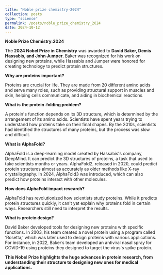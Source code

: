 ```yaml
---
title: "Noble prize chemistry-2024"
collection: posts
type: "science"
permalink: /posts/noble_prize_chemistry_2024
date: 2024-10-12
---
```


**Noble Prize Chemistry:2024**      


The **2024 Nobel Prize in Chemistry** was awarded to **David Baker, Demis Hassabis, and John Jumper**. Baker was recognized for his work on designing new proteins, while Hassabis and Jumper were honored for creating technology to predict protein structures.

**Why are proteins important?**

Proteins are crucial for life. They are made from 20 different amino acids and serve many roles, such as providing structural support in muscles and skin, helping cells communicate, and aiding in biochemical reactions.

**What is the protein-folding problem?**

A protein's function depends on its 3D structure, which is determined by the arrangement of its amino acids. Scientists have spent years trying to understand how proteins take on their final shapes. By the 2010s, scientists had identified the structures of many proteins, but the process was slow and difficult.

**What is AlphaFold?**

AlphaFold is a deep-learning model created by Hassabis's company, DeepMind. It can predict the 3D structures of proteins, a task that used to take scientists months or years. AlphaFold2, released in 2020, could predict protein structures almost as accurately as older methods like X-ray crystallography. In 2024, AlphaFold3 was introduced, which can also predict how proteins interact with other molecules.

**How does AlphaFold impact research?**

AlphaFold has revolutionized how scientists study proteins. While it predicts protein structures quickly, it can't yet explain why proteins fold in certain ways. Researchers still need to interpret the results.

**What is protein design?**

David Baker developed tools for designing new proteins with specific functions. In 2003, his team created a novel protein using a program called ‘Rosetta,’ which was later used to design proteins with various applications. For instance, in 2022, Baker’s team developed an antiviral nasal spray for COVID-19 using proteins they designed to target the virus's spike protein.

**This Nobel Prize highlights the huge advances in protein research, from understanding their structure to designing new ones for medical applications.**
